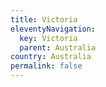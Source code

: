 ```yaml
---
title: Victoria
eleventyNavigation:
  key: Victoria
  parent: Australia
country: Australia
permalink: false
---
```

